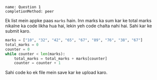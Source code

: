 ```ngMeta
name: Question 1
completionMethod: peer
```

Ek list mein appke paas `marks` hain. Inn marks ka sum kar ke total marks nikalne ka code likha hua hai, lekin yeh code chalta nahi hai. Sahi kar ke submit karo.

```python
marks = ["10", "32", "42", "65", "67", "89", "76", "38", "67"] 
total_marks = 0
counter = 0
while counter < len(marks):
	total_marks = total_marks + marks[counter]
	counter = counter + 1
```

Sahi code ko ek file mein save kar ke upload karo.